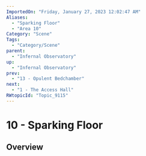 ```yaml
---
ImportedOn: "Friday, January 27, 2023 12:02:47 AM"
Aliases:
  - "Sparking Floor"
  - "Area 10"
Category: "Scene"
Tags:
  - "Category/Scene"
parent:
  - "Infernal Observatory"
up:
  - "Infernal Observatory"
prev:
  - "13 - Opulent Bedchamber"
next:
  - "1 - The Access Hall"
RWtopicId: "Topic_9115"
---
```

# 10 - Sparking Floor
## Overview
